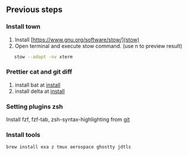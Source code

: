 ## Previous steps

### Install town

1. Install [https://www.gnu.org/software/stow/](stow)
2. Open terminal and execute stow command. (use n to preview result)

```sh
   stow --adopt -nv xterm
```
### Prettier cat and git diff
1. install bat at [install](https://github.com/sharkdp/bat#installation)
2. install delta at [install](https://dandavison.github.io/delta/installation.html)

### Setting plugins zsh
Install fzf, fzf-tab, zsh-syntax-highlighting from [git](https://github.com/ohmyzsh/ohmyzsh/wiki/Plugins)

### Install tools
```sh
brew install exa z tmux aerospace ghostty jdtls
```
